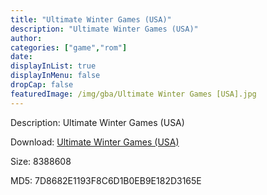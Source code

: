 ```yaml
---
title: "Ultimate Winter Games (USA)"
description: "Ultimate Winter Games (USA)"
author: 
categories: ["game","rom"]
date: 
displayInList: true
displayInMenu: false
dropCap: false
featuredImage: /img/gba/Ultimate Winter Games [USA].jpg
---
```


Description: Ultimate Winter Games (USA)

Download: <a style="text-decoration:underline;" href="https://mega.nz/#!6LAEyQSC!zZT0hbl4-ernNMe-WCOaRPUTD6Z7uFyaNWsMC3jr3oo" target = "_blank" rel = "nofollow" > Ultimate Winter Games (USA)</a>

Size: 8388608

MD5: 7D8682E1193F8C6D1B0EB9E182D3165E

